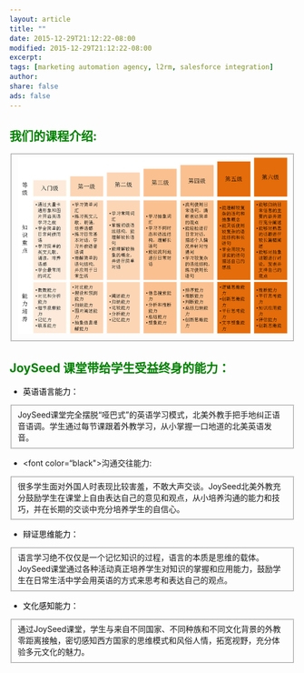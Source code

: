 ```yaml
---
layout: article
title: ""
date: 2015-12-29T21:12:22-08:00
modified: 2015-12-29T21:12:22-08:00
excerpt:
tags: [marketing automation agency, l2rm, salesforce integration]
author:
share: false
ads: false
---
```


## <font color="green">我们的课程介绍:</font>
<fieldset>
<div align="right">
<img src="../images/class.png"  alt="class struct"/>
</div>
<div>
</div>
</fieldset>

## <font color="green">JoySeed 课堂带给学生受益终身的能力：</font>    <br/>

* <font color="black">英语语言能力：</font>   <br/>
<fieldset>JoySeed课堂完全摆脱“哑巴式”的英语学习模式，北美外教手把手地纠正语音语调。学生通过每节课跟着外教学习，从小掌握一口地道的北美英语发音。</fieldset>

* <font color=“black">沟通交往能力:</font>    <br/>
<fieldset>
  很多学生面对外国人时表现比较害羞，不敢大声交谈。JoySeed北美外教充分鼓励学生在课堂上自由表达自己的意见和观点，从小培养沟通的能力和技巧，并在长期的交谈中充分培养学生的自信心。
</fieldset>

* <font color="black">辩证思维能力：</font>  <br/>
<fieldset>
  语言学习绝不仅仅是一个记忆知识的过程，语言的本质是思维的载体。JoySeed课堂通过各种活动真正培养学生对知识的掌握和应用能力，鼓励学生在日常生活中学会用英语的方式来思考和表达自己的观点。
</fieldset>

* <font color="black">文化感知能力：</font>  <br/>
<fieldset>  
  通过JoySeed课堂，学生与来自不同国家、不同种族和不同文化背景的外教零距离接触，密切感知西方国家的思维模式和风俗人情，拓宽视野，充分体验多元文化的魅力。
</fieldset>
